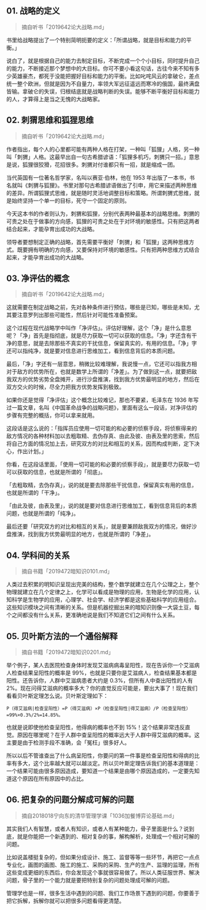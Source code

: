 ## 01. 战略的定义
> 摘自听书「2019642论大战略.md」

书里给战略提出了一个特别简明扼要的定义：「所谓战略，就是目标和能力的平衡。」

说白了，就是根据自己的能力去制定目标，不断完成一个个小目标，同时提升自己的能力，不断接近那个梦想中的大目标。你可不要小看这句话，古往今来不知有多少英雄豪杰，都死于没能把握好目标和能力的平衡。比如叱咤风云的拿破仑，差点统一整个欧洲，但就是因为不自量力，率领大军远征遥远而寒冷的俄国，最终满盘皆输。拿破仑的失误，归根结底就是战略判断的失误。能够不断平衡好目标和能力的人，才算得上是当之无愧的大战略家。

## 02. 刺猬思维和狐狸思维
> 摘自听书「2019642论大战略.md」

作者指出，每个人的心里都可能有两种人格在打架，一种叫「狐狸」人格，另一种叫「刺猬」人格。这最早出自一句古希腊谚语：「狐狸多机巧，刺猬只一招。」意思是说，狐狸很狡猾，花招很多。刺猬对付谁都只有一招，就是缩成一团。

当代英国有一位著名哲学家，名叫以赛亚·伯林，他在 1953 年出版了一本书，书名就叫《刺猬与狐狸》。书里对那句古希腊谚语做出了引申，用它来描述两种思维的差异。所谓狐狸式思维，就是随时灵活地调整目标和策略。所谓刺猬式思维，就是始终坚持一个单一的目标，死守一个固定的原则。

今天这本书的作者则认为，刺猬和狐狸，分别代表两种最基本的战略思维。刺猬的可贵之处在于做事的方向感，狐狸的可贵之处在于对环境的敏感性。只有把这两者结合起来，才能孕育出成功的大战略。

领导者要想制定正确的战略，首先需要平衡好「刺猬」和「狐狸」这两种思维方式。既要拥有明确的方向感，又要保持对环境的敏感性。只有把两种思维方式结合起来，才能孕育出成功的大战略。

## 03. 净评估的概念
> 摘自听书「2019642论大战略.md」

这就需要在制定战略之前，先对各种条件进行预估，哪些是已知，哪些是未知，尤其要注意罗列出那些可能性，然后针对可能性准备预案。

这个过程在现代战略学中叫作「净评估」。评估好理解，这个「净」是什么意思呢？「净」首先是指彻底，就是尽力获取一切可以获取的信息。「净」字还含有干净的意思，就是去除那些不真实的干扰信息，保留真实的，有用的信息。「净」字还可以指纯净，就是要对信息进行思维加工，看到信息背后的本质问题。

最后，「净」字还有一层意思，稍微比较难理解，我说慢一点，它还可以指我方相对于敌方的优势所在，也就是数学上所谓的「净差」。为了做到这一点，就要把敌我双方的优势劣势全盘摊开，进行沙盘推演，找到我方优势最明显的地方，然后在双方交火的时候，尽全力把我方优势发挥到极致。

如果你还是觉得「净评估」这个概念比较难记，那也不要紧，毛泽东在 1936 年写过一篇文章，名叫《中国革命战争的战略问题》，里面有这么一段话，对净评估的步骤有完整的概括，你可以拿来就用。

这段话是这么说的：「指挥员应使用一切可能的和必要的侦察手段，将侦察得来的敌方情况的各种材料加以去粗取精、去伪存真、由此及彼、由表及里的思索，然后将自己方面的情况加上去，研究双方的对比和相互的关系，因而构成判断，定下决心，作出计划。」


你看，在这段话里面，「使用一切可能的和必要的侦察手段」，就是要尽力获取一切可以获取的信息，也就是所谓的「彻底」。

「去粗取精，去伪存真」，说的就是要去除那些干扰信息，保留真实有用的信息，也就是所谓的「干净」。

「由此及彼，由表及里」，说的就是要对信息进行思维加工，看到信息背后的本质问题，也就是所谓的「纯净」。

最后还要「研究双方的对比和相互的关系」，就是要兼顾敌我双方的情况，做好沙盘推演，找到我方优势最明显的地方，也就是所谓的「净差」。 

## 04. 学科间的关系
> 摘自书籍「2019472暗知识0101.md」

人类过去积累的明知识呈现出完美的结构，整个数学就建立在几个公理之上，整个物理就建立在几个定律之上，化学可以看成是物理的应用，生物是化学的应用，认知科学是生物学的应用，心理学、社会学、经济学都是这些基础科学的应用组合。这些知识模块之间有清晰的关系。但是机器挖掘出来的暗知识则像一大袋土豆，每个之间都没有什么关系，更准确地说是我们不知道它们之间有什么关系。

## 05. 贝叶斯方法的一个通俗解释
> 摘自书籍「2019472暗知识0201.md」

举个例子，某人去医院检查身体时发现艾滋病病毒呈阳性，现在告诉你一个艾滋病人检查结果呈阳性的概率是 99%，也就是只要你是艾滋病人，检查结果基本都是阳性。还告诉你，人群中艾滋病患者大约是 0.3%，但所有人中查出阳性的人有 2%。现在问得艾滋病的概率多大？你的直觉反应可能是，要出大事了！现在我们看看贝叶斯定理怎么说。贝叶斯定理如下：

	P（得艾滋病|检查呈阳性）=P（得艾滋病）×P（检查呈阳性|得艾滋病）/P（检查呈阳性）=99%×0.3%/2%=14.85%。

也就是说即使他检查呈阳性，他得病的概率也不到 15%！这个结果非常违反直觉。原因在哪里呢？在于人群中查呈阳性的概率远大于人群中得艾滋病的概率。这主要是由于检测手段不准确，会「冤枉」很多好人。

所以以后不管谁查出了什么病呈阳性，你要问的第一件事是检查呈阳性和得病的比率有多大，这个比率越大就可以越淡定。所以贝叶斯定理告诉我们的基本道理是：一个结果可能由很多原因造成，要知道一个结果是由哪个原因造成的，一定要先知道这个原因在所有原因中的占比。

## 06. 把复杂的问题分解成可解的问题
> 摘自2018018宁向东的清华管理学课「1036加餐博弈论基础.md」

其实我们人有智慧，或者人有知识，或者人有某种能力，骨子里面是什么？说到底，就是你能把一个新遇到的、相对复杂的事，解构解析，处理成一个相对可解的问题。

比如说盖楼挺复杂的，但如果分成设计、施工、监督等等一些环节，再把它一点点专业化，画图的画图、施工的施工、采购的采购、生产的生产、监理的监理，所有这些变成更细的东西后，你会发现这个事就很容易做了。所以人类征服世界、解决问题，骨子里的一个能力就是要把特别复杂的问题处理成可解的问题。

管理学也是一样，很多生活中遇到的问题、我们工作场景下遇到的问题，你要善于把它拆解，拆解你就可以把很多问题看得更清楚。



